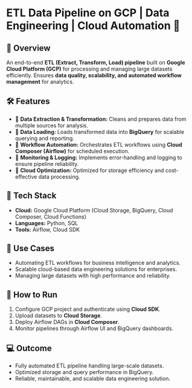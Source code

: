 # ETL Data Pipeline on GCP | Data Engineering | Cloud Automation 🚀

## 🌟 Overview
An end-to-end **ETL (Extract, Transform, Load) pipeline** built on **Google Cloud Platform (GCP)** for processing and managing large datasets efficiently. Ensures **data quality, scalability, and automated workflow management** for analytics.

## 🛠 Features
- 🔹 **Data Extraction & Transformation:** Cleans and prepares data from multiple sources for analysis.  
- 🔹 **Data Loading:** Loads transformed data into **BigQuery** for scalable querying and reporting.  
- 🔹 **Workflow Automation:** Orchestrates ETL workflows using **Cloud Composer (Airflow)** for scheduled execution.  
- 🔹 **Monitoring & Logging:** Implements error-handling and logging to ensure pipeline reliability.  
- 🔹 **Cloud Optimization:** Optimized for storage efficiency and cost-effective data processing.

## 🧰 Tech Stack
- **Cloud:** Google Cloud Platform (Cloud Storage, BigQuery, Cloud Composer, Cloud Functions)  
- **Languages:** Python, SQL  
- **Tools:** Airflow, Cloud SDK  

## 🎯 Use Cases
- Automating ETL workflows for business intelligence and analytics.  
- Scalable cloud-based data engineering solutions for enterprises.  
- Managing large datasets with high performance and reliability.

## 📌 How to Run
1. Configure GCP project and authenticate using **Cloud SDK**.  
2. Upload datasets to **Cloud Storage**.  
3. Deploy Airflow DAGs in **Cloud Composer**.  
4. Monitor pipelines through Airflow UI and BigQuery dashboards.  

## 💻 Outcome
- Fully automated ETL pipeline handling large-scale datasets.  
- Optimized storage and query performance in BigQuery.  
- Reliable, maintainable, and scalable data engineering solution.

